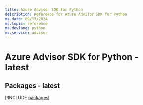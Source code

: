 ```yaml
---
title: Azure Advisor SDK for Python
description: Reference for Azure Advisor SDK for Python
ms.date: 09/13/2024
ms.topic: reference
ms.devlang: python
ms.service: advisor
---
```

# Azure Advisor SDK for Python - latest
## Packages - latest
[!INCLUDE [packages](advisor-index.md)]